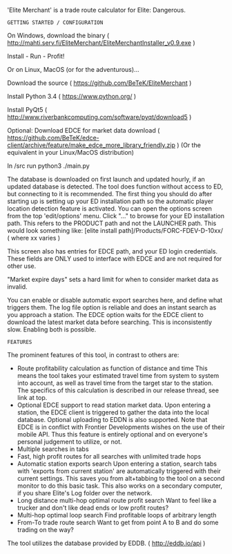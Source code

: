 'Elite Merchant' is a trade route calculator for Elite: Dangerous.

	GETTING STARTED / CONFIGURATION
 
On Windows, download the binary ( http://mahti.serv.fi/EliteMerchant/EliteMerchantInstaller_v0.9.exe )

Install - Run - Profit!

Or on Linux, MacOS (or for the adventurous)...

Download the source ( https://github.com/BeTeK/EliteMerchant )

Install Python 3.4 ( https://www.python.org/ )

Install PyQt5 ( http://www.riverbankcomputing.com/software/pyqt/download5 )

Optional: Download EDCE for market data download ( https://github.com/BeTeK/edce-client/archive/feature/make_edce_more_library_friendly.zip )
(Or the equivalent in your Linux/MacOS distribution)

In /src run  python3 ./main.py
 
The database is downloaded on first launch and updated hourly, if an updated
database is detected.
The tool does function without access to ED, but connecting to it is recommended.
The first thing you should do after starting up is setting up your ED installation
path so the automatic player location detection feature is activated.
You can open the options screen from the top 'edit/options' menu.
Click "..." to browse for your ED installation path.
This refers to the PRODUCT path and not the LAUNCHER path.
This would look something like:
	[elite install path]/Products/FORC-FDEV-D-10xx/     ( where xx varies )
 
This screen also has entries for EDCE path, and your ED login credentials.
These fields are ONLY used to interface with EDCE and are not required for other use.
 
"Market expire days" sets a hard limit for when to consider market data as invalid.
 
You can enable or disable automatic export searches here, and define what triggers
them. The log file option is reliable and does an instant search as you approach
a station. The EDCE option waits for the EDCE client to download the latest market
data before searching. This is inconsistently slow. Enabling both is possible.

	FEATURES

The prominent features of this tool, in contrast to others are:
- Route profitability calculation as function of distance and time
	This means the tool takes your estimated travel time from system to system
	into account, as well as travel time from the target star to the station.
	The specifics of this calculation is described in our release thread,
	see link at top.
- Optional EDCE support to read station market data.
	Upon entering a station, the EDCE client is triggered to gather the
	data into the local database. Optional uploading to EDDN is also supported.
	Note that EDCE is in conflict with Frontier Developments wishes on
	the use of their mobile API. Thus this feature is entirely optional
	and on everyone's personal judgement to utilize, or not.
- Multiple searches in tabs
- Fast, high profit routes for all searches with unlimited trade hops
- Automatic station exports search
	Upon entering a station, search tabs with 'exports from current station'
	are automatically triggered with their current settings.
	This saves you from alt+tabbing to the tool on a second monitor to do this
	basic task. This also works on a secondary computer, if you share Elite's Log
	folder over the network.
- Long distance multi-hop optimal route profit search
	Want to feel like a trucker and don't like dead ends or low profit routes?
- Multi-hop optimal loop search
	Find profitable loops of arbitrary length
- From-To trade route search
	Want to get from point A to B and do some trading on the way?
 
The tool utilizes the database provided by EDDB. ( http://eddb.io/api )
